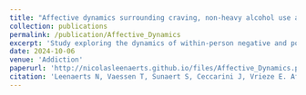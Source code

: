 ```yaml
---
title: "Affective dynamics surrounding craving, non-heavy alcohol use and binge drinking in female patients with alcohol use disorder and controls: An experience sampling method study"
collection: publications
permalink: /publication/Affective_Dynamics
excerpt: 'Study exploring the dynamics of within-person negative and positive affect surrounding craving, non-heavy alcohol use and binge drinking in women with alcohol use disorder and female controls.'
date: 2024-10-06
venue: 'Addiction'
paperurl: 'http://nicolasleenaerts.github.io/files/Affective_Dynamics.pdf'
citation: 'Leenaerts N, Vaessen T, Sunaert S, Ceccarini J, Vrieze E. Affective dynamics surrounding craving, non-heavy alcohol use and binge drinking in female patients with alcohol use disorder and controls: An experience sampling method study. Addiction. 2025 Jan;120(1):61-76. doi: 10.1111/add.16682. Epub 2024 Oct 6. PMID: 39370555.'
---
```

